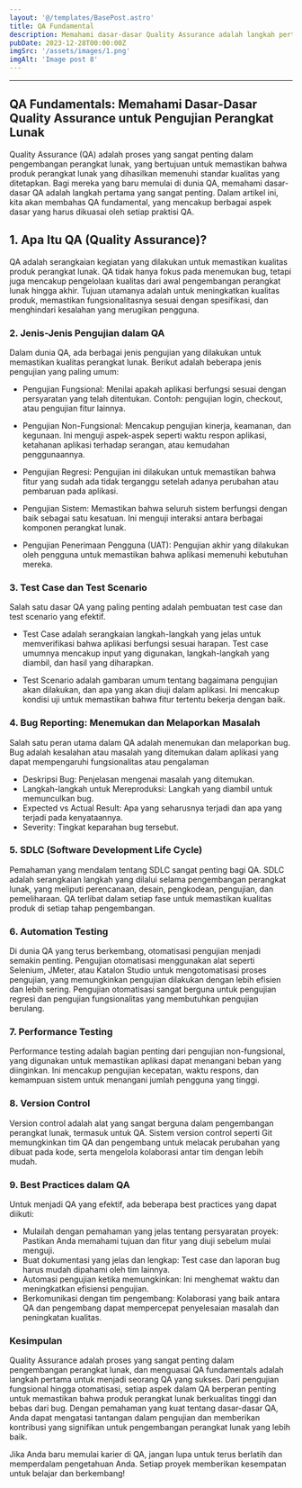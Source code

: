 ```yaml
---
layout: '@/templates/BasePost.astro'
title: QA Fundamental
description: Memahami dasar-dasar Quality Assurance adalah langkah pertama menuju menjadi seorang QA yang handal. Pelajari prinsip-prinsip QA yang harus dikuasai oleh setiap profesional di industri teknologi.
pubDate: 2023-12-28T00:00:00Z
imgSrc: '/assets/images/1.png'
imgAlt: 'Image post 8'
---
```


---

## QA Fundamentals: Memahami Dasar-Dasar Quality Assurance untuk Pengujian Perangkat Lunak

Quality Assurance (QA) adalah proses yang sangat penting dalam pengembangan perangkat lunak, yang bertujuan untuk memastikan bahwa produk perangkat lunak yang dihasilkan memenuhi standar kualitas yang ditetapkan. Bagi mereka yang baru memulai di dunia QA, memahami dasar-dasar QA adalah langkah pertama yang sangat penting. Dalam artikel ini, kita akan membahas QA fundamental, yang mencakup berbagai aspek dasar yang harus dikuasai oleh setiap praktisi QA.

## 1. Apa Itu QA (Quality Assurance)?

QA adalah serangkaian kegiatan yang dilakukan untuk memastikan kualitas produk perangkat lunak. QA tidak hanya fokus pada menemukan bug, tetapi juga mencakup pengelolaan kualitas dari awal pengembangan perangkat lunak hingga akhir. Tujuan utamanya adalah untuk meningkatkan kualitas produk, memastikan fungsionalitasnya sesuai dengan spesifikasi, dan menghindari kesalahan yang merugikan pengguna.

### 2. Jenis-Jenis Pengujian dalam QA

Dalam dunia QA, ada berbagai jenis pengujian yang dilakukan untuk memastikan kualitas perangkat lunak. Berikut adalah beberapa jenis pengujian yang paling umum:

- Pengujian Fungsional: Menilai apakah aplikasi berfungsi sesuai dengan persyaratan yang telah ditentukan. Contoh: pengujian login, checkout, atau pengujian fitur lainnya.

- Pengujian Non-Fungsional: Mencakup pengujian kinerja, keamanan, dan kegunaan. Ini menguji aspek-aspek seperti waktu respon aplikasi, ketahanan aplikasi terhadap serangan, atau kemudahan penggunaannya.

- Pengujian Regresi: Pengujian ini dilakukan untuk memastikan bahwa fitur yang sudah ada tidak terganggu setelah adanya perubahan atau pembaruan pada aplikasi.

- Pengujian Sistem: Memastikan bahwa seluruh sistem berfungsi dengan baik sebagai satu kesatuan. Ini menguji interaksi antara berbagai komponen perangkat lunak.

- Pengujian Penerimaan Pengguna (UAT): Pengujian akhir yang dilakukan oleh pengguna untuk memastikan bahwa aplikasi memenuhi kebutuhan mereka.
  

### 3. Test Case dan Test Scenario

Salah satu dasar QA yang paling penting adalah pembuatan test case dan test scenario yang efektif.

- Test Case adalah serangkaian langkah-langkah yang jelas untuk memverifikasi bahwa aplikasi berfungsi sesuai harapan. Test case umumnya mencakup input yang digunakan, langkah-langkah yang diambil, dan hasil yang diharapkan.

- Test Scenario adalah gambaran umum tentang bagaimana pengujian akan dilakukan, dan apa yang akan diuji dalam aplikasi. Ini mencakup kondisi uji untuk memastikan bahwa fitur tertentu bekerja dengan baik.

### 4. Bug Reporting: Menemukan dan Melaporkan Masalah

Salah satu peran utama dalam QA adalah menemukan dan melaporkan bug. Bug adalah kesalahan atau masalah yang ditemukan dalam aplikasi yang dapat mempengaruhi fungsionalitas atau pengalaman

- Deskripsi Bug: Penjelasan mengenai masalah yang ditemukan.
- Langkah-langkah untuk Mereproduksi: Langkah yang diambil untuk memunculkan bug.
- Expected vs Actual Result: Apa yang seharusnya terjadi dan apa yang terjadi pada kenyataannya.
- Severity: Tingkat keparahan bug tersebut.

### 5. SDLC (Software Development Life Cycle)

Pemahaman yang mendalam tentang SDLC sangat penting bagi QA. SDLC adalah serangkaian langkah yang dilalui selama pengembangan perangkat lunak, yang meliputi perencanaan, desain, pengkodean, pengujian, dan pemeliharaan. QA terlibat dalam setiap fase untuk memastikan kualitas produk di setiap tahap pengembangan.

### 6. Automation Testing

Di dunia QA yang terus berkembang, otomatisasi pengujian menjadi semakin penting. Pengujian otomatisasi menggunakan alat seperti Selenium, JMeter, atau Katalon Studio untuk mengotomatisasi proses pengujian, yang memungkinkan pengujian dilakukan dengan lebih efisien dan lebih sering. Pengujian otomatisasi sangat berguna untuk pengujian regresi dan pengujian fungsionalitas yang membutuhkan pengujian berulang.

### 7. Performance Testing

Performance testing adalah bagian penting dari pengujian non-fungsional, yang digunakan untuk memastikan aplikasi dapat menangani beban yang diinginkan. Ini mencakup pengujian kecepatan, waktu respons, dan kemampuan sistem untuk menangani jumlah pengguna yang tinggi.

### 8. Version Control

Version control adalah alat yang sangat berguna dalam pengembangan perangkat lunak, termasuk untuk QA. Sistem version control seperti Git memungkinkan tim QA dan pengembang untuk melacak perubahan yang dibuat pada kode, serta mengelola kolaborasi antar tim dengan lebih mudah.

### 9. Best Practices dalam QA

Untuk menjadi QA yang efektif, ada beberapa best practices yang dapat diikuti:

- Mulailah dengan pemahaman yang jelas tentang persyaratan proyek: Pastikan Anda memahami tujuan dan fitur yang diuji sebelum mulai menguji.
- Buat dokumentasi yang jelas dan lengkap: Test case dan laporan bug harus mudah dipahami oleh tim lainnya.
- Automasi pengujian ketika memungkinkan: Ini menghemat waktu dan meningkatkan efisiensi pengujian.
- Berkomunikasi dengan tim pengembang: Kolaborasi yang baik antara QA dan pengembang dapat mempercepat penyelesaian masalah dan peningkatan kualitas.

### Kesimpulan
Quality Assurance adalah proses yang sangat penting dalam pengembangan perangkat lunak, dan menguasai QA fundamentals adalah langkah pertama untuk menjadi seorang QA yang sukses. Dari pengujian fungsional hingga otomatisasi, setiap aspek dalam QA berperan penting untuk memastikan bahwa produk perangkat lunak berkualitas tinggi dan bebas dari bug. Dengan pemahaman yang kuat tentang dasar-dasar QA, Anda dapat mengatasi tantangan dalam pengujian dan memberikan kontribusi yang signifikan untuk pengembangan perangkat lunak yang lebih baik.

Jika Anda baru memulai karier di QA, jangan lupa untuk terus berlatih dan memperdalam pengetahuan Anda. Setiap proyek memberikan kesempatan untuk belajar dan berkembang!







